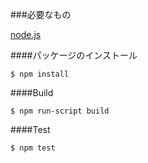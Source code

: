 ###必要なもの

[node.js](http://nodejs.org)

####パッケージのインストール

`$ npm install`

####Build

`$ npm run-script build`

####Test

`$ npm test`
